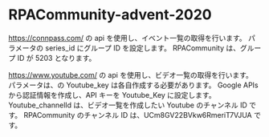 # RPACommunity-advent-2020

https://connpass.com/ の api を使用し、イベント一覧の取得を行います。
パラメータの series_id にグループ ID を設定します。
RPACommunity は、グループ ID が 5203 となります。

https://www.youtube.com/ の api を使用し、ビデオ一覧の取得を行います。
パラメータは、の Youtube_key は各自作成する必要があります。
Google APIs から認証情報を作成し、API キーを Youtube_Key に設定します。
Youtube_channelId は、ビデオ一覧を作成したい Youtube のチャンネル ID です。
RPACommunity のチャンネル ID は、UCm8GV22BVkw6RmeriT7VJUA です。
